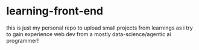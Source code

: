 # learning-front-end

this is just my personal repo to upload small projects from learnings as i try to gain experience web dev from a mostly data-science/agentic ai programmer!

